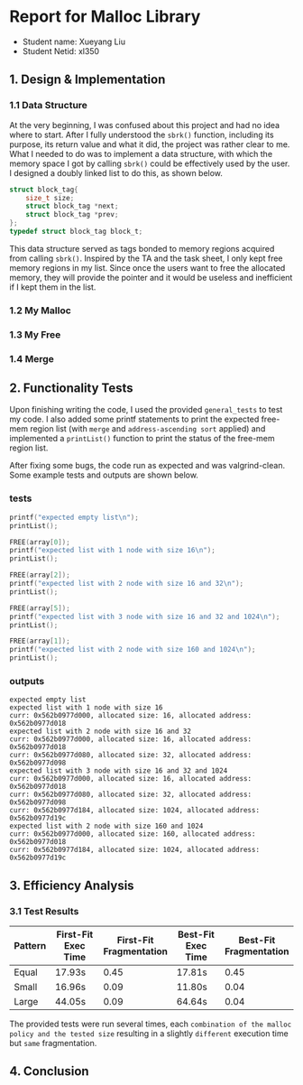 # Report for Malloc Library

- Student name: Xueyang Liu
- Student Netid: xl350

## 1. Design & Implementation

### 1.1 Data Structure

At the very beginning, I was confused about this project and had no idea where to start. After I fully understood the `sbrk()` function, including its purpose, its return value and what it did, the project was rather clear to me. What I needed to do was to implement a data structure, with which the memory space I got by calling `sbrk()` could be effectively used by the user. I designed a doubly linked list to do this, as shown below.

```C
struct block_tag{
    size_t size;
    struct block_tag *next;
    struct block_tag *prev;
};
typedef struct block_tag block_t;
```

This data structure served as tags bonded to memory regions acquired from calling `sbrk()`. Inspired by the TA and the task sheet, I only kept free memory regions in my list. Since once the users want to free the allocated memory, they will provide the pointer and it would be useless and inefficient if I kept them in the list. 

### 1.2 My Malloc

### 1.3 My Free

### 1.4 Merge

## 2. Functionality Tests

Upon finishing writing the code, I used the provided `general_tests` to test my code. I also added some printf statements to print the expected free-mem region list (with `merge` and `address-ascending sort` applied) and implemented a `printList()` function to print the status of the free-mem region list.

After fixing some bugs, the code run as expected and was valgrind-clean. Some example tests and outputs are shown below.

### tests

```C
printf("expected empty list\n");
printList();

FREE(array[0]);
printf("expected list with 1 node with size 16\n");
printList();

FREE(array[2]);
printf("expected list with 2 node with size 16 and 32\n");
printList();

FREE(array[5]);
printf("expected list with 3 node with size 16 and 32 and 1024\n");
printList();

FREE(array[1]);
printf("expected list with 2 node with size 160 and 1024\n");
printList();
```

### outputs

```
expected empty list
expected list with 1 node with size 16
curr: 0x562b0977d000, allocated size: 16, allocated address: 0x562b0977d018
expected list with 2 node with size 16 and 32
curr: 0x562b0977d000, allocated size: 16, allocated address: 0x562b0977d018
curr: 0x562b0977d080, allocated size: 32, allocated address: 0x562b0977d098
expected list with 3 node with size 16 and 32 and 1024
curr: 0x562b0977d000, allocated size: 16, allocated address: 0x562b0977d018
curr: 0x562b0977d080, allocated size: 32, allocated address: 0x562b0977d098
curr: 0x562b0977d184, allocated size: 1024, allocated address: 0x562b0977d19c
expected list with 2 node with size 160 and 1024
curr: 0x562b0977d000, allocated size: 160, allocated address: 0x562b0977d018
curr: 0x562b0977d184, allocated size: 1024, allocated address: 0x562b0977d19c
```

## 3. Efficiency Analysis

### 3.1 Test Results

| Pattern | First-Fit<Br>Exec Time | First-Fit<Br>Fragmentation | Best-Fit<Br>Exec Time | Best-Fit<Br>Fragmentation |
| --- | --- | --- | --- | --- |
| Equal | 17.93s | 0.45 | 17.81s | 0.45 |
| Small | 16.96s | 0.09 | 11.80s | 0.04 |
| Large | 44.05s | 0.09 | 64.64s | 0.04 |

The provided tests were run several times, each `combination of the malloc policy and the tested size` resulting in a slightly `different` execution time but `same` fragmentation.  

## 4. Conclusion
